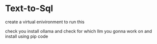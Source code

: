 # Text-to-Sql

create a virtual enivironment to run this

check you install ollama and check for which llm you gonna work on and install using pip code
